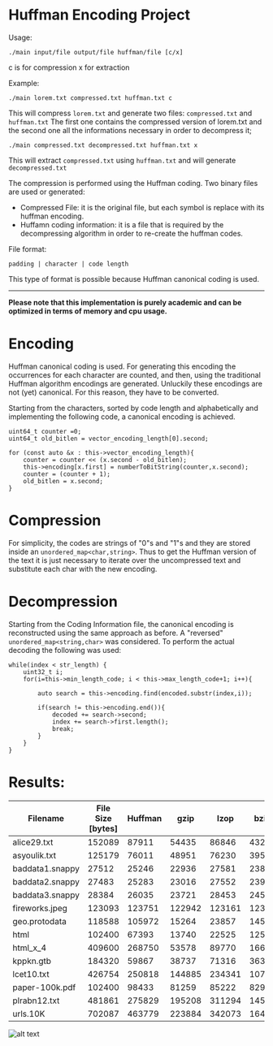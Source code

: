 # Huffman Encoding Project

Usage: 

```
./main input/file output/file huffman/file [c/x]
```

c is for compression
x for extraction

Example:

```
./main lorem.txt compressed.txt huffman.txt c
```

This will compress `lorem.txt` and generate two files: `compressed.txt` and `huffman.txt` 
The first one contains the compressed version of lorem.txt and the second one all the informations necessary in order to decompress it;


```
./main compressed.txt decompressed.txt huffman.txt x
```

This will extract `compressed.txt` using `huffman.txt` and will generate `decompressed.txt`

The compression is performed using the Huffman coding. Two binary files are used or generated:
- Compressed File: it is the original file, but each symbol is replace with its huffman encoding.
- Huffamn coding information: it is a file that is required by the decompressing algorithm in order to re-create the huffman codes.

File format:

```
padding | character | code length
```

This type of format is possible because Huffman canonical coding is used.

***

**Please note that this implementation is purely academic and can be optimized in terms of memory and cpu usage.**



# Encoding 
Huffman canonical coding is used. For generating this encoding the occurrences for each character are counted, and then, using the traditional Huffman algorithm encodings are generated. Unluckily these encodings are not (yet) canonical. For this reason, they have to be converted.

Starting from the characters, sorted by code length and alphabetically and implementing the following code, a canonical encoding is achieved.

```
uint64_t counter =0;
uint64_t old_bitlen = vector_encoding_length[0].second;

for (const auto &x : this->vector_encoding_length){
    counter = counter << (x.second - old_bitlen);
    this->encoding[x.first] = numberToBitString(counter,x.second);
    counter = (counter + 1);
    old_bitlen = x.second;
}
```

# Compression
For simplicity, the codes are strings of "0"s and "1"s and they are stored inside an `unordered_map<char,string>`. Thus to get the Huffman version of the text it is just necessary to iterate over the uncompressed text and substitute each char with the new encoding.

# Decompression
Starting from the Coding Information file, the canonical encoding is reconstructed using the same approach as before. A "reversed" `unordered_map<string,char>` was considered. To perform the actual decoding the following was used:

```
while(index < str_length) {
    uint32_t i;
    for(i=this->min_length_code; i < this->max_length_code+1; i++){

        auto search = this->encoding.find(encoded.substr(index,i));

        if(search != this->encoding.end()){
            decoded += search->second;
            index += search->first.length();
            break;
        }
    }
}
```

# Results:

| Filename        | File Size [bytes] | Huffman | gzip   | lzop   | bzip2  |
|-----------------|-----------|---------|--------|--------|--------|
| alice29.txt     | 152089    | 87911   | 54435  | 86846  | 43202  |
| asyoulik.txt    | 125179    | 76011   | 48951  | 76230  | 39569  |
| baddata1.snappy | 27512     | 25246   | 22936  | 27581  | 23802  |
| baddata2.snappy | 27483     | 25283   | 23016  | 27552  | 23900  |
| baddata3.snappy | 28384     | 26035   | 23721  | 28453  | 24572  |
| fireworks.jpeg  | 123093    | 123751  | 122942 | 123161 | 123118 |
| geo.protodata   | 118588    | 105972  | 15264  | 23857  | 14560  |
| html            | 102400    | 67393   | 13740  | 22525  | 12570  |
| html_x_4        | 409600    | 268750  | 53578  | 89770  | 16680  |
| kppkn.gtb       | 184320    | 59867   | 38737  | 71316  | 36351  |
| lcet10.txt      | 426754    | 250818  | 144885 | 234341 | 107706 |
| paper-100k.pdf  | 102400    | 98433   | 81259  | 85222  | 82980  |
| plrabn12.txt    | 481861    | 275829  | 195208 | 311294 | 145577 |
| urls.10K        | 702087    | 463779  | 223884 | 342073 | 164887 |


![alt text](https://i.imgur.com/KLBPlmp.png "Plotted Results")
